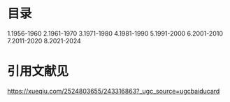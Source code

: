 # 目录
1.1956-1960
2.1961-1970
3.1971-1980
4.1981-1990
5.1991-2000
6.2001-2010
7.2011-2020
8.2021-2024

# 引用文献见
https://xueqiu.com/2524803655/243316863?_ugc_source=ugcbaiducard
